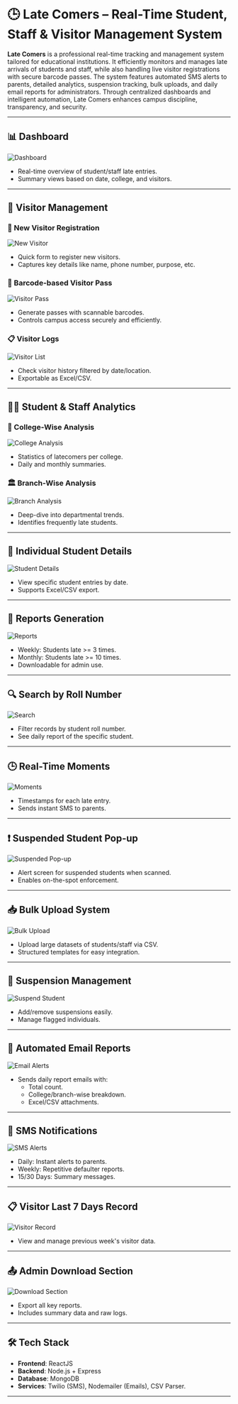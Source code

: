 # 🕒 Late Comers – Real-Time Student, Staff & Visitor Management System

**Late Comers** is a professional real-time tracking and management system tailored for educational institutions. It efficiently monitors and manages late arrivals of students and staff, while also handling live visitor registrations with secure barcode passes. The system features automated SMS alerts to parents, detailed analytics, suspension tracking, bulk uploads, and daily email reports for administrators. Through centralized dashboards and intelligent automation, Late Comers enhances campus discipline, transparency, and security.

---

## 📊 Dashboard

![Dashboard](images/Dashboard.png)

- Real-time overview of student/staff late entries.
- Summary views based on date, college, and visitors.

---

## 🚶 Visitor Management

### 📝 New Visitor Registration

![New Visitor](images/NewVistor.png)

- Quick form to register new visitors.
- Captures key details like name, phone number, purpose, etc.

### 🪪 Barcode-based Visitor Pass

![Visitor Pass](images/VisitorPass.png)

- Generate passes with scannable barcodes.
- Controls campus access securely and efficiently.

### 📋 Visitor Logs

![Visitor List](images/VisitorList.png)

- Check visitor history filtered by date/location.
- Exportable as Excel/CSV.

---

## 👨‍🎓 Student & Staff Analytics

### 🏫 College-Wise Analysis

![College Analysis](images/Analysis.png)

- Statistics of latecomers per college.
- Daily and monthly summaries.

### 🏛️ Branch-Wise Analysis

![Branch Analysis](images/Branches.png)

- Deep-dive into departmental trends.
- Identifies frequently late students.

---

## 👤 Individual Student Details

![Student Details](images/StudentData.png)

- View specific student entries by date.
- Supports Excel/CSV export.

---

## 📑 Reports Generation

![Reports](images/Report.png)

- Weekly: Students late >= 3 times.
- Monthly: Students late >= 10 times.
- Downloadable for admin use.

---

## 🔍 Search by Roll Number

![Search](images/search.png)

- Filter records by student roll number.
- See daily report of the specific student.

---

## 🕒 Real-Time Moments

![Moments](images/Moment.png)

- Timestamps for each late entry.
- Sends instant SMS to parents.

---

## ❗ Suspended Student Pop-up

![Suspended Pop-up](images/SuspendPopup.png)

- Alert screen for suspended students when scanned.
- Enables on-the-spot enforcement.

---

## 📥 Bulk Upload System

![Bulk Upload](images/BulkUpload.png)

- Upload large datasets of students/staff via CSV.
- Structured templates for easy integration.

---

## 🚫 Suspension Management

![Suspend Student](images/SuspendStudent.png)

- Add/remove suspensions easily.
- Manage flagged individuals.

---

## 📧 Automated Email Reports

![Email Alerts](images/Mails.png)

- Sends daily report emails with:
  - Total count.
  - College/branch-wise breakdown.
  - Excel/CSV attachments.

---

## 📲 SMS Notifications

![SMS Alerts](images/Daily-SMS.jpg)

- Daily: Instant alerts to parents.
- Weekly: Repetitive defaulter reports.
- 15/30 Days: Summary messages.

---

## 📋 Visitor Last 7 Days Record

![Visitor Record](images/Visitorgraph.png)

- View and manage previous week's visitor data.

---

## 📤 Admin Download Section

![Download Section](images/StudentData.png)

- Export all key reports.
- Includes summary data and raw logs.

---

## 🛠️ Tech Stack

- **Frontend**: ReactJS
- **Backend**: Node.js + Express
- **Database**: MongoDB
- **Services**: Twilio (SMS), Nodemailer (Emails), CSV Parser.

---
